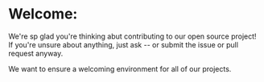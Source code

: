 # Welcome:
We're sp glad you're thinking abut contributing to our open source project!
If you're unsure about anything, just ask -- or submit the issue or pull request anyway.

We want to ensure a welcoming environment for all of our projects.
